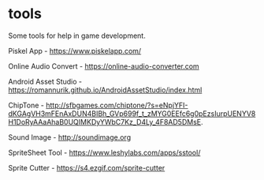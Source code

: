 # tools

Some tools for help in game development.

Piskel App - https://www.piskelapp.com/

Online Audio Convert - https://online-audio-converter.com

Android Asset Studio - https://romannurik.github.io/AndroidAssetStudio/index.html

ChipTone - http://sfbgames.com/chiptone/?s=eNpjYFI-dKGAgVH3mFEnAxDUN4BIBh_GVp699f_t_zMYG0EEfc6g0pEzsIurpUENYV8H1DoRyAAaAhaB0UQIMKDyYWbC7Kz_D4Ly_4F8AD5DMsE.

Sound Image - http://soundimage.org

SpriteSheet Tool - https://www.leshylabs.com/apps/sstool/

Sprite Cutter - https://s4.ezgif.com/sprite-cutter



